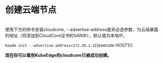 # 创建云端节点
<br>
使用下方的命令安装cloudcore, --advertise-address是非必选参数，为云端暴露的地址（将添加到CloudCore证书的SAN中），默认值为本地IP。

`keadm init --advertise-address=172.30.1.2`{{execute HOST1}}

**现在你可以看到KubeEdge的cloudcore已被成功创建。**
